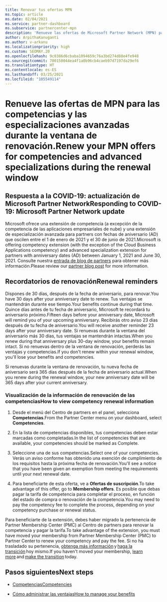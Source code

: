 ```yaml
---
title: Renovar tus ofertas MPN
ms.topic: article
ms.date: 02/04/2021
ms.service: partner-dashboard
ms.subservice: partnercenter-mpn
description: 'Renueve las ofertas de Microsoft Partner Network (MPN) para las competencias y especializaciones avanzadas: la ventana de renovación comienza un día después del aniversario de la fecha de compra.'
author: ArpithaKanuganti
ms.author: v-arkanu
ms.localizationpriority: high
ms.custom: SEOMAY.20
ms.openlocfilehash: 9c0386d6cbaba1094659c76a3bd274d88e4fe948
ms.sourcegitcommit: 700150044ea4f1a0b96cb4caeb97d7197da29ef6
ms.translationtype: HT
ms.contentlocale: es-ES
ms.lasthandoff: 03/25/2021
ms.locfileid: "105549114"
---
```

# <a name="renew-your-mpn-offers-for-competencies-and-advanced-specializations-during-the-renewal-window"></a><span data-ttu-id="60402-103">Renueve las ofertas de MPN para las competencias y las especializaciones avanzadas durante la ventana de renovación.</span><span class="sxs-lookup"><span data-stu-id="60402-103">Renew your MPN offers for competencies and advanced specializations during the renewal window</span></span>

## <a name="responding-to-covid-19-microsoft-partner-network-update"></a><span data-ttu-id="60402-104">Respuesta a la COVID-19: actualización de Microsoft Partner Network</span><span class="sxs-lookup"><span data-stu-id="60402-104">Responding to COVID-19: Microsoft Partner Network update</span></span>

<span data-ttu-id="60402-105">Microsoft ofrece una extensión de competencia (a excepción de la competencia de las aplicaciones empresariales de nube) y una extensión de especialización avanzada para partners con fechas de aniversario (AD) que oscilen entre el 1 de enero de 2021 y el 30 de junio de 2021.</span><span class="sxs-lookup"><span data-stu-id="60402-105">Microsoft is offering competency extension (with the exception of the Cloud Business Applications competency) and advanced specialization extension for partners with anniversary dates (AD) between January 1, 2021 and June 30, 2021.</span></span> <span data-ttu-id="60402-106">Consulte nuestra [entrada de blog de partners](https://blogs.partner.microsoft.com/mpn/responding-to-covid-19-microsoft-partner-network/) para obtener más información.</span><span class="sxs-lookup"><span data-stu-id="60402-106">Please review our [partner blog post](https://blogs.partner.microsoft.com/mpn/responding-to-covid-19-microsoft-partner-network/) for more information.</span></span>

## <a name="renewal-reminders"></a><span data-ttu-id="60402-107">Recordatorios de renovación</span><span class="sxs-lookup"><span data-stu-id="60402-107">Renewal reminders</span></span>

<span data-ttu-id="60402-108">Dispones de 30 días, después de la fecha de aniversario, para renovar.</span><span class="sxs-lookup"><span data-stu-id="60402-108">You have 30 days after your anniversary date to renew.</span></span> <span data-ttu-id="60402-109">Tus ventajas se mantendrán durante ese tiempo.</span><span class="sxs-lookup"><span data-stu-id="60402-109">Your benefits continue during that time.</span></span> <span data-ttu-id="60402-110">Quince días antes de tu fecha de aniversario, Microsoft te recordará tu aniversario próximo.</span><span class="sxs-lookup"><span data-stu-id="60402-110">Fifteen days before your anniversary date, Microsoft will remind you of your upcoming anniversary.</span></span> <span data-ttu-id="60402-111">Recibirás otro aviso 23 días después de tu fecha de aniversario.</span><span class="sxs-lookup"><span data-stu-id="60402-111">You will receive another reminder 23 days after your anniversary date.</span></span> <span data-ttu-id="60402-112">Si renuevas durante la ventana del aniversario más 30 días, tus ventajas se mantendrán intactas.</span><span class="sxs-lookup"><span data-stu-id="60402-112">When you renew during that anniversary plus 30-day window, your benefits remain intact.</span></span> <span data-ttu-id="60402-113">Si no renuevas dentro de la ventana de renovación, perderás las ventajas y competencias.</span><span class="sxs-lookup"><span data-stu-id="60402-113">If you don't renew within your renewal window, you'll lose your benefits and competencies.</span></span>

<span data-ttu-id="60402-114">Si renuevas durante la ventana de renovación, tu nueva fecha de aniversario será 365 días después de la fecha de aniversario actual.</span><span class="sxs-lookup"><span data-stu-id="60402-114">When you renew during the renewal window, your new anniversary date will be 365 days after your current anniversary.</span></span>

### <a name="how-to-view-competency-renewal-information"></a><span data-ttu-id="60402-115">Visualización de la información de renovación de las competencias</span><span class="sxs-lookup"><span data-stu-id="60402-115">How to view competency renewal information</span></span>

1. <span data-ttu-id="60402-116">Desde el menú del Centro de partners en el panel, selecciona **Competencias**.</span><span class="sxs-lookup"><span data-stu-id="60402-116">From the Partner Center menu on your dashboard, select **Competencies**.</span></span>  

2. <span data-ttu-id="60402-117">En la lista de competencias disponibles, tus competencias deben estar marcadas como completadas.</span><span class="sxs-lookup"><span data-stu-id="60402-117">In the list of competencies that are available, your competencies should be marked as Complete.</span></span>  

3. <span data-ttu-id="60402-118">Seleccione una de sus competencias.</span><span class="sxs-lookup"><span data-stu-id="60402-118">Select one of your competencies.</span></span> <span data-ttu-id="60402-119">Verás un aviso conforme has obtenido una exención de cumplimiento de los requisitos hasta la próxima fecha de renovación.</span><span class="sxs-lookup"><span data-stu-id="60402-119">You'll see a notice that you have been given an exemption from meeting the requirements until your next renewal date.</span></span>

4. <span data-ttu-id="60402-120">Para beneficiarte de esta oferta, ve a **Ofertas de suscripción**.</span><span class="sxs-lookup"><span data-stu-id="60402-120">To take advantage of this offer, go to **Membership offers**.</span></span> <span data-ttu-id="60402-121">Es posible que debas pagar la tarifa de competencia para completar el proceso, en función del estado de compra o renovación de la competencia.</span><span class="sxs-lookup"><span data-stu-id="60402-121">You may need to pay the competency fee to complete the process, depending on your competency purchase or renewal status.</span></span>

<span data-ttu-id="60402-122">Para beneficiarte de la extensión, debes haber migrado la pertenencia de Partner Membership Center (PMC) al Centro de partners para renovar la competencia y pagar la tarifa.</span><span class="sxs-lookup"><span data-stu-id="60402-122">To take advantage of the extension, you must have moved your membership from Partner Membership Center (PMC) to Partner Center to renew your competency and pay the fee.</span></span> <span data-ttu-id="60402-123">Si no ha trasladado su pertenencia, [obtenga más información](prepare-pmc-pc-migration.md) y [haga la transición](https://partners.microsoft.com/partnerprogram/Welcome.aspx) hoy mismo.</span><span class="sxs-lookup"><span data-stu-id="60402-123">If you haven't moved your membership, [learn more](prepare-pmc-pc-migration.md) and [make the transition](https://partners.microsoft.com/partnerprogram/Welcome.aspx) today.</span></span>  

## <a name="next-steps"></a><span data-ttu-id="60402-124">Pasos siguientes</span><span class="sxs-lookup"><span data-stu-id="60402-124">Next steps</span></span>

- [<span data-ttu-id="60402-125">Competencias</span><span class="sxs-lookup"><span data-stu-id="60402-125">Competencies</span></span>](learn-about-competencies.md)

- [<span data-ttu-id="60402-126">Cómo administrar las ventajas</span><span class="sxs-lookup"><span data-stu-id="60402-126">How to manage your benefits</span></span>](manage-your-partner-network-benefits.md)

